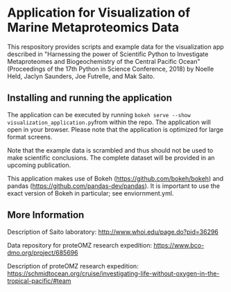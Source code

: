 # Application for Visualization of Marine Metaproteomics Data
This respository provides scripts and example data for the visualization app described in "Harnessing the power of Scientific Python to Investigate Metaproteomes and Biogeochemistry of the Central Pacific Ocean"
(Proceedings of the 17th Python in Science Conference, 2018) by Noelle Held, Jaclyn Saunders, Joe Futrelle, and Mak Saito. 

## Installing and running the application
The application can be executed by running `bokeh serve --show visualization_application.py`from within the repo. The application will open in your browser. Please note that the application is optimized for large format screens.

Note that the example data is scrambled and thus should not be used to make scientific conclusions. The complete dataset will be provided in an upcoming publication.

This application makes use of Bokeh (https://github.com/bokeh/bokeh) and pandas (https://github.com/pandas-dev/pandas). It is important to use the exact version of Bokeh in particular; see enviornment.yml.

## More Information
Description of Saito laboratory: http://www.whoi.edu/page.do?pid=36296

Data repository for proteOMZ research expedition: https://www.bco-dmo.org/project/685696

Description of proteOMZ research expedition: https://schmidtocean.org/cruise/investigating-life-without-oxygen-in-the-tropical-pacific/#team
